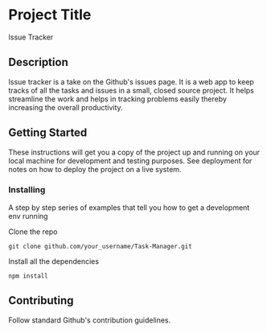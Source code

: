 # Project Title

Issue Tracker

## Description

Issue tracker is a take on the Github's issues page. It is a web app to keep tracks of all the tasks and issues in a small, closed source project. It helps streamline the work and helps in tracking problems easily thereby increasing the overall productivity.

## Getting Started

These instructions will get you a copy of the project up and running on your local machine for development and testing purposes. See deployment for notes on how to deploy the project on a live system.


### Installing

A step by step series of examples that tell you how to get a development env running

Clone the repo

```
git clone github.com/your_username/Task-Manager.git
```

Install all the dependencies

```
npm install
```


## Contributing

Follow standard Github's contribution guidelines.


